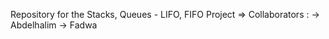 Repository for the Stacks, Queues - LIFO, FIFO Project
=> Collaborators :
	-> Abdelhalim
	-> Fadwa	
